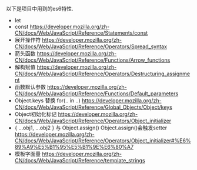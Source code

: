 以下是项目中用到的es6特性.

* let
* const  https://developer.mozilla.org/zh-CN/docs/Web/JavaScript/Reference/Statements/const
* 展开操作符 https://developer.mozilla.org/zh-CN/docs/Web/JavaScript/Reference/Operators/Spread_syntax
* 箭头函数 https://developer.mozilla.org/zh-CN/docs/Web/JavaScript/Reference/Functions/Arrow_functions
* 解构赋值 https://developer.mozilla.org/zh-CN/docs/Web/JavaScript/Reference/Operators/Destructuring_assignment
* 函数默认参数 https://developer.mozilla.org/zh-CN/docs/Web/JavaScript/Reference/Functions/Default_parameters
* Object.keys 替换 for(.. in ..)  https://developer.mozilla.org/zh-CN/docs/Web/JavaScript/Reference/Global_Objects/Object/keys
* Object初始化标记 https://developer.mozilla.org/zh-CN/docs/Web/JavaScript/Reference/Operators/Object_initializer
* { ...obj1, ...obj2 } 与 Object.assign() Object.assign()会触发setter https://developer.mozilla.org/zh-CN/docs/Web/JavaScript/Reference/Operators/Object_initializer#%E6%89%A9%E5%B1%95%E5%B1%9E%E6%80%A7
* 模板字面量 https://developer.mozilla.org/zh-CN/docs/Web/JavaScript/Reference/template_strings
